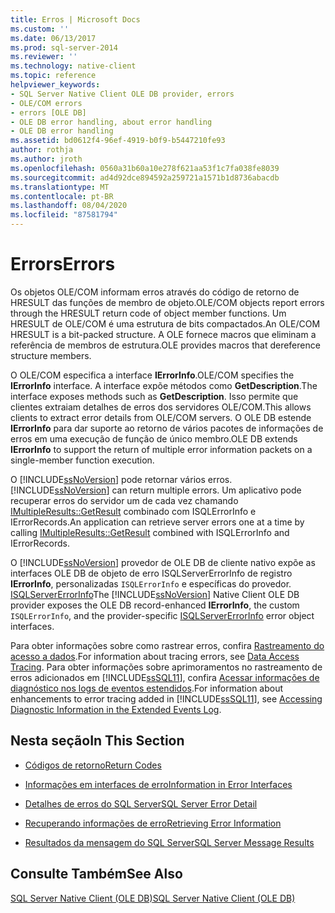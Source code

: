 ```yaml
---
title: Erros | Microsoft Docs
ms.custom: ''
ms.date: 06/13/2017
ms.prod: sql-server-2014
ms.reviewer: ''
ms.technology: native-client
ms.topic: reference
helpviewer_keywords:
- SQL Server Native Client OLE DB provider, errors
- OLE/COM errors
- errors [OLE DB]
- OLE DB error handling, about error handling
- OLE DB error handling
ms.assetid: bd0612f4-96ef-4919-b0f9-b5447210fe93
author: rothja
ms.author: jroth
ms.openlocfilehash: 0560a31b60a10e278f621aa53f1c7fa038fe8039
ms.sourcegitcommit: ad4d92dce894592a259721a1571b1d8736abacdb
ms.translationtype: MT
ms.contentlocale: pt-BR
ms.lasthandoff: 08/04/2020
ms.locfileid: "87581794"
---
```

# <a name="errors"></a><span data-ttu-id="f3154-102">Errors</span><span class="sxs-lookup"><span data-stu-id="f3154-102">Errors</span></span>
  <span data-ttu-id="f3154-103">Os objetos OLE/COM informam erros através do código de retorno de HRESULT das funções de membro de objeto.</span><span class="sxs-lookup"><span data-stu-id="f3154-103">OLE/COM objects report errors through the HRESULT return code of object member functions.</span></span> <span data-ttu-id="f3154-104">Um HRESULT de OLE/COM é uma estrutura de bits compactados.</span><span class="sxs-lookup"><span data-stu-id="f3154-104">An OLE/COM HRESULT is a bit-packed structure.</span></span> <span data-ttu-id="f3154-105">A OLE fornece macros que eliminam a referência de membros de estrutura.</span><span class="sxs-lookup"><span data-stu-id="f3154-105">OLE provides macros that dereference structure members.</span></span>  
  
 <span data-ttu-id="f3154-106">O OLE/COM especifica a interface **IErrorInfo**.</span><span class="sxs-lookup"><span data-stu-id="f3154-106">OLE/COM specifies the **IErrorInfo** interface.</span></span> <span data-ttu-id="f3154-107">A interface expõe métodos como **GetDescription**.</span><span class="sxs-lookup"><span data-stu-id="f3154-107">The interface exposes methods such as **GetDescription**.</span></span> <span data-ttu-id="f3154-108">Isso permite que clientes extraiam detalhes de erros dos servidores OLE/COM.</span><span class="sxs-lookup"><span data-stu-id="f3154-108">This allows clients to extract error details from OLE/COM servers.</span></span> <span data-ttu-id="f3154-109">O OLE DB estende **IErrorInfo** para dar suporte ao retorno de vários pacotes de informações de erros em uma execução de função de único membro.</span><span class="sxs-lookup"><span data-stu-id="f3154-109">OLE DB extends **IErrorInfo** to support the return of multiple error information packets on a single-member function execution.</span></span>  
  
 <span data-ttu-id="f3154-110">O [!INCLUDE[ssNoVersion](../../includes/ssnoversion-md.md)] pode retornar vários erros.</span><span class="sxs-lookup"><span data-stu-id="f3154-110">[!INCLUDE[ssNoVersion](../../includes/ssnoversion-md.md)] can return multiple errors.</span></span> <span data-ttu-id="f3154-111">Um aplicativo pode recuperar erros do servidor um de cada vez chamando [IMultipleResults::GetResult](https://go.microsoft.com/fwlink/?LinkId=129630) combinado com ISQLErrorInfo e IErrorRecords.</span><span class="sxs-lookup"><span data-stu-id="f3154-111">An application can retrieve server errors one at a time by calling [IMultipleResults::GetResult](https://go.microsoft.com/fwlink/?LinkId=129630) combined with ISQLErrorInfo and IErrorRecords.</span></span>  
  
 <span data-ttu-id="f3154-112">O [!INCLUDE[ssNoVersion](../../includes/ssnoversion-md.md)] provedor de OLE DB de cliente nativo expõe as interfaces OLE DB de objeto de erro ISQLServerErrorInfo de registro **IErrorInfo**, personalizadas `ISQLErrorInfo` e específicas do provedor. [ISQLServerErrorInfo](../../database-engine/dev-guide/isqlservererrorinfo-ole-db.md)</span><span class="sxs-lookup"><span data-stu-id="f3154-112">The [!INCLUDE[ssNoVersion](../../includes/ssnoversion-md.md)] Native Client OLE DB provider exposes the OLE DB record-enhanced **IErrorInfo**, the custom `ISQLErrorInfo`, and the provider-specific [ISQLServerErrorInfo](../../database-engine/dev-guide/isqlservererrorinfo-ole-db.md) error object interfaces.</span></span>  
  
 <span data-ttu-id="f3154-113">Para obter informações sobre como rastrear erros, confira [Rastreamento do acesso a dados](https://go.microsoft.com/fwlink/?LinkId=125805).</span><span class="sxs-lookup"><span data-stu-id="f3154-113">For information about tracing errors, see [Data Access Tracing](https://go.microsoft.com/fwlink/?LinkId=125805).</span></span> <span data-ttu-id="f3154-114">Para obter informações sobre aprimoramentos no rastreamento de erros adicionados em [!INCLUDE[ssSQL11](../../includes/sssql11-md.md)], confira [Acessar informações de diagnóstico nos logs de eventos estendidos](../native-client/features/accessing-diagnostic-information-in-the-extended-events-log.md).</span><span class="sxs-lookup"><span data-stu-id="f3154-114">For information about enhancements to error tracing added in [!INCLUDE[ssSQL11](../../includes/sssql11-md.md)], see [Accessing Diagnostic Information in the Extended Events Log](../native-client/features/accessing-diagnostic-information-in-the-extended-events-log.md).</span></span>  
  
## <a name="in-this-section"></a><span data-ttu-id="f3154-115">Nesta seção</span><span class="sxs-lookup"><span data-stu-id="f3154-115">In This Section</span></span>  
  
-   [<span data-ttu-id="f3154-116">Códigos de retorno</span><span class="sxs-lookup"><span data-stu-id="f3154-116">Return Codes</span></span>](return-codes.md)  
  
-   [<span data-ttu-id="f3154-117">Informações em interfaces de erro</span><span class="sxs-lookup"><span data-stu-id="f3154-117">Information in Error Interfaces</span></span>](information-in-error-interfaces.md)  
  
-   [<span data-ttu-id="f3154-118">Detalhes de erros do SQL Server</span><span class="sxs-lookup"><span data-stu-id="f3154-118">SQL Server Error Detail</span></span>](sql-server-error-detail.md)  
  
-   [<span data-ttu-id="f3154-119">Recuperando informações de erro</span><span class="sxs-lookup"><span data-stu-id="f3154-119">Retrieving Error Information</span></span>](retrieving-error-information.md)  
  
-   [<span data-ttu-id="f3154-120">Resultados da mensagem do SQL Server</span><span class="sxs-lookup"><span data-stu-id="f3154-120">SQL Server Message Results</span></span>](sql-server-message-results.md)  
  
## <a name="see-also"></a><span data-ttu-id="f3154-121">Consulte Também</span><span class="sxs-lookup"><span data-stu-id="f3154-121">See Also</span></span>  
 [<span data-ttu-id="f3154-122">SQL Server Native Client &#40;OLE DB&#41;</span><span class="sxs-lookup"><span data-stu-id="f3154-122">SQL Server Native Client &#40;OLE DB&#41;</span></span>](../native-client/ole-db/sql-server-native-client-ole-db.md)  
  
  
